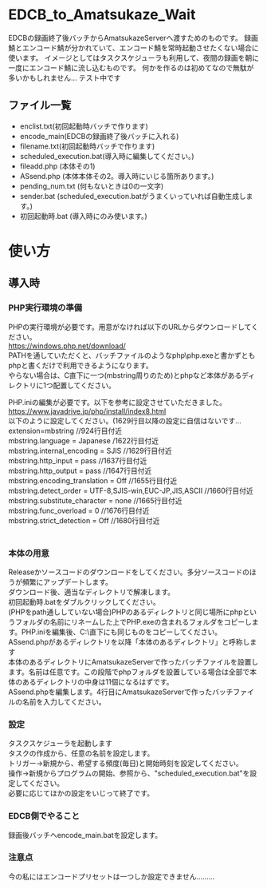 # EDCB_to_Amatsukaze_Wait
EDCBの録画終了後バッチからAmatsukazeServerへ渡すためのものです。
録画鯖とエンコード鯖が分かれていて、エンコード鯖を常時起動させたくない場合に使います。
イメージとしてはタスクスケジューラも利用して、夜間の録画を朝に一度にエンコード鯖に流し込むものです。
何かを作るのは初めてなので無駄が多いかもしれません...
テスト中です

## ファイル一覧
* enclist.txt(初回起動時バッチで作ります)
* encode_main(EDCBの録画終了後バッチに入れる)
* filename.txt(初回起動時バッチで作ります)
* scheduled_execution.bat(導入時に編集してください。)
* fileadd.php (本体その1)
* ASsend.php (本体本体その2。導入時にいじる箇所あります。)
* pending_num.txt (何もないときは0の一文字)
* sender.bat (scheduled_execution.batがうまくいっていれば自動生成します。)
* 初回起動時.bat (導入時にのみ使います。)

# 使い方
## 導入時
### PHP実行環境の準備
PHPの実行環境が必要です。用意がなければ以下のURLからダウンロードしてください。  
https://windows.php.net/download/  
PATHを通していただくと、バッチファイルのようなphp\php.exeと書かずともphpと書くだけで利用できるようになります。  
やらない場合は、C直下に一つ(mbstring周りのため)とphpなど本体があるディレクトリに1つ配置してください。  

PHP.iniの編集が必要です。以下を参考に設定させていただきました。  
https://www.javadrive.jp/php/install/index8.html  
以下のように設定してください。(1629行目以降の設定に自信はないです...  
extension=mbstring //924行目付近  
mbstring.language = Japanese /1622行目付近  
mbstring.internal_encoding = SJIS //1629行目付近  
mbstring.http_input = pass //1637行目付近  
mbstring.http_output = pass //1647行目付近  
mbstring.encoding_translation = Off //1655行目付近  
mbstring.detect_order = UTF-8,SJIS-win,EUC-JP,JIS,ASCII //1660行目付近  
mbstring.substitute_character = none //1665行目付近  
mbstring.func_overload = 0 //1676行目付近  
mbstring.strict_detection = Off //1680行目付近  
　　
### 本体の用意
Releaseかソースコードのダウンロードをしてください。多分ソースコードのほうが頻繁にアップデートします。  
ダウンロード後、適当なディレクトリで解凍します。  
初回起動時.batをダブルクリックしてください。  
(PHPをpath通ししていない場合)PHPのあるディレクトリと同じ場所にphpというフォルダの名前にリネームした上でPHP.exeの含まれるフォルダをコピーします。PHP.iniを編集後、C:\直下にも同じものをコピーしてください。  
ASsend.phpがあるディレクトリを以降「本体のあるディレクトリ」と呼称します  
本体のあるディレクトリにAmatsukazeServerで作ったバッチファイルを設置します。名前は任意です。この段階でphpフォルダを設置している場合は全部で本体のあるディレクトリの中身は11個になるはずです。  
ASsend.phpを編集します。4行目にAmatsukazeServerで作ったバッチファイルの名前を入力してください。  
### 設定
タスクスケジューラを起動します  
タスクの作成から、任意の名前を設定します。  
トリガー→新規から、希望する頻度(毎日)と開始時刻を設定してください。  
操作→新規からプログラムの開始、参照から、"scheduled_execution.bat"を設定してください。  
必要に応じてほかの設定をいじって終了です。

### EDCB側でやること
録画後バッチへencode_main.batを設定します。

### 注意点
今の私にはエンコードプリセットは一つしか設定できません.........
